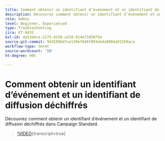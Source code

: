 ```yaml
---
title: Comment obtenir un identifiant d’événement et un identifiant de diffusion déchiffrés
description: Découvrez comment obtenir un identifiant d’événement et un identifiant de diffusion déchiffrés dans Campaign Standard.
role: Admin
level: Beginner, Experienced
type: Troubleshooting
jira: KT-8432
exl-id: da53e9ce-2175-4158-a318-914e71050754
source-git-commit: 943599bd7ce139ef846f093ebda9084a91550aca
workflow-type: tm+mt
source-wordcount: '50'
ht-degree: 96%

---
```


# Comment obtenir un identifiant d’événement et un identifiant de diffusion déchiffrés

Découvrez comment obtenir un identifiant d’événement et un identifiant de diffusion déchiffrés dans Campaign Standard.

>[!VIDEO](https://video.tv.adobe.com/v/335989?learn=on){transcript=true}
